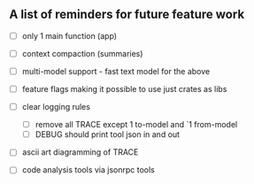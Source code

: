 A list of reminders for future feature work
---------------

* [ ] only 1 main function (app)
* [ ] context compaction (summaries)
* [ ] multi-model support - fast text model for the above
* [ ] feature flags making it possible to use just crates as libs
* [ ] clear logging rules
  * [ ] remove all TRACE except 1 to-model and `1 from-model
  * [ ] DEBUG should print tool json in and out
* [ ] ascii art diagramming of TRACE
* [ ] code analysis tools via jsonrpc tools

